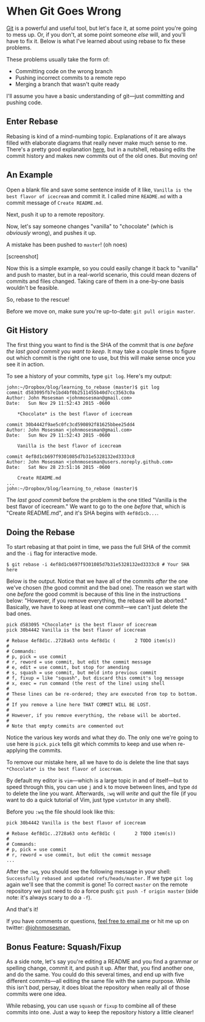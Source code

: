 # When Git Goes Wrong
[Git](https://git-scm.com/) is a powerful and useful tool, but let's face it, at some point you're going to mess up. Or, if you don't, at some point someone _else_ will, and you'll have to fix it. Below is what I've learned about using rebase to fix these problems.

These problems usually take the form of:

* Committing code on the wrong branch
* Pushing incorrect commits to a remote repo
* Merging a branch that wasn't quite ready

I'll assume you have a basic understanding of git—just committing and pushing code.

## Enter Rebase
Rebasing is kind of a mind-numbing topic. Explanations of it are always filled with elaborate diagrams that really never make much sense to me. There's a pretty good explanation [here](https://www.atlassian.com/git/tutorials/rewriting-history), but in a nutshell, rebasing edits the commit history and makes new commits out of the old ones. But moving on!

## An Example
Open a blank file and save some sentence inside of it like, `Vanilla is the best flavor of icecream` and commit it. I called mine `README.md` with a commit message of `Create README.md`. 

Next, push it up to a remote repository. 

Now, let's say someone changes "vanilla" to "chocolate" (which is _obviously_ wrong), and pushes it up.

A mistake has been pushed to `master`! (oh noes)

[screenshot]

Now this is a simple example, so you could easily change it back to "vanilla" and push to master, but in a real-world scenario, this could mean dozens of commits and files changed. Taking care of them in a one-by-one basis wouldn't be feasible.

So, rebase to the rescue!

Before we move on, make sure you're up-to-date: `git pull origin master`.

## Git History
The first thing you want to find is the SHA of the commit that is _one before the last good commit you want to keep_. It may take a couple times to figure out which commit is the right one to use, but this will make sense once you see it in action.

To see a history of your commits, type `git log`. Here's my output:

```
john:~/Dropbox/blog/learning_to_rebase (master)$ git log
commit d583095fb7e1bd4bf0b2511455b40d7cc3563c0a
Author: John Mosesman <johnmosesman@gmail.com>
Date:   Sun Nov 29 11:52:43 2015 -0600

    *Chocolate* is the best flavor of icecream

commit 30b4442f9ae5c0fc3cd590892f81625bbee25dd4
Author: John Mosesman <johnmosesman@gmail.com>
Date:   Sun Nov 29 11:52:43 2015 -0600

    Vanilla is the best flavor of icecream

commit 4ef8d1cb697f9301085d7b31e5328132ed3333c8
Author: John Mosesman <johnmosesman@users.noreply.github.com>
Date:   Sat Nov 28 23:51:16 2015 -0600

    Create README.md
...
john:~/Dropbox/blog/learning_to_rebase (master)$
```

The _last good commit_ before the problem is the one titled "Vanilla is the best flavor of icecream." We want to go to the one _before_ that, which is "Create README.md", and it's SHA begins with `4ef8d1cb...`.

## Doing the Rebase
To start rebasing at that point in time, we pass the full SHA of the commit and the `-i` flag for interactive mode.

`$ git rebase -i 4ef8d1cb697f9301085d7b31e5328132ed3333c8 # Your SHA here`

Below is the output. Notice that we have all of the commits _after_ the one we've chosen (the good commit and the bad one). The reason we start with one _before_ the good commit is because of this line in the instructions below: "However, if you remove everything, the rebase will be aborted." Basically, we have to keep at least one commit—we can't just delete the bad ones.

```
pick d583095 *Chocolate* is the best flavor of icecream
pick 30b4442 Vanilla is the best flavor of icecream

# Rebase 4ef8d1c..2728a63 onto 4ef8d1c (       2 TODO item(s))
#
# Commands:
# p, pick = use commit
# r, reword = use commit, but edit the commit message
# e, edit = use commit, but stop for amending
# s, squash = use commit, but meld into previous commit
# f, fixup = like "squash", but discard this commit's log message
# x, exec = run command (the rest of the line) using shell
#
# These lines can be re-ordered; they are executed from top to bottom.
#
# If you remove a line here THAT COMMIT WILL BE LOST.
#
# However, if you remove everything, the rebase will be aborted.
#
# Note that empty commits are commented out
```

Notice the various key words and what they do. The only one we're going to use here is `pick`. `pick` tells git which commits to keep and use when re-applying the commits. 

To remove our mistake here, all we have to do is delete the line that says `*Chocolate* is the best flavor of icecream`.

By default my editor is `vim`—which is a large topic in and of itself—but to speed through this, you can use `j` and `k` to move between lines, and type `dd` to delete the line you want. Afterwards, `:wq` will _write_ and _quit_ the file (if you want to do a quick tutorial of Vim, just type `vimtutor` in any shell).

Before you `:wq` the file should look like this:

```
pick 30b4442 Vanilla is the best flavor of icecream

# Rebase 4ef8d1c..2728a63 onto 4ef8d1c (       2 TODO item(s))
#
# Commands:
# p, pick = use commit
# r, reword = use commit, but edit the commit message
...
```

After the `:wq`, you should see the following message in your shell: `Successfully rebased and updated refs/heads/master.` If we type `git log` again we'll see that the commit is gone! To correct `master` on the remote repository we just need to do a force push:  `git push -f origin master` (side note: it's always scary to do a `-f`).

And that's it!

If you have comments or questions, <a href="mailto:johnmosesman@gmail.com?subject=Learning%20To%20Rebase" target="_top">feel free to email me</a> or hit me up on twitter: [@johnmosesman.](https://twitter.com/johnmosesman)

## Bonus Feature: Squash/Fixup
As a side note, let's say you're editing a README and you find a grammar or spelling change, commit it, and push it up. After that, you find another one, and do the same. You could do this several times, and end up with five different commits—all editing the same file with the same purpose. While this isn't _bad_, persay, it does bloat the repository when really all of those commits were one idea. 

While rebasing, you can use `squash` or `fixup` to combine all of these commits into one. Just a way to keep the repository history a little cleaner!